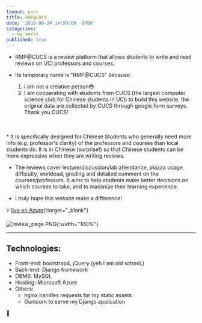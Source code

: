 ```yaml
---
layout: post
title: RMP@CUCS
date: '2018-09-24 14:59:09 -0700'
categories:
  - my_works
published: true
---
```


* RMP@CUCS is a review platform that allows students to write and read reviews on UCI professors and courses.


* Its temporary name is "RMP@CUCS" because:
	1. I am not a creative person:flushed:  
    2. I am cooperating with students from CUCS (the largest computer science club for Chinese students in UCI) to build this website, the original data are collected by CUCS through google form surveys. Thank you CUCS!
<br />
<br />
* It is specifically designed for Chinese Students who generally need more info (e.g. professor's clarity) of the professors and courses than local students do. It is in Chinese (surprise!) so that Chinese students can be more expressive when they are writing reviews. 


* The reviews cover lecture/discussion/lab attendance, piazza usage, difficulty, workload, grading and detailed comment on the courses/professors. It aims to help students make better decisions on which courses to take, and to maximize their learning experience.


* I truly hope this website make a difference!


:zap: [live on Azure](http://13.66.192.54/rmp_uci/){:target="_blank"}

![review_page.PNG]({{site.baseurl}}/assets/img/review_page.PNG){:width="100%"}


***
## Technologies:
* Front-end: bootstrap4, jQuery (yeh I am old school.)
* Back-end: Django framework
* DBMS: MySQL
* Hosting: Microsoft Azure
* Others:
  - nginx handles requests for my static assets
  - Gunicorn to serve my Django application
  



:chicken: